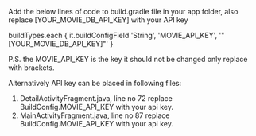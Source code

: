 Add the below lines of code to build.gradle file in your app folder, also replace [YOUR_MOVIE_DB_API_KEY] with your API key


buildTypes.each {
        it.buildConfigField 'String', 'MOVIE_API_KEY', '"[YOUR_MOVIE_DB_API_KEY]"'
    }


P.S. the MOVIE_API_KEY is the key it should not be changed only replace with brackets.

Alternatively API key can be placed in following files:
1. DetailActivityFragment.java, line no 72 replace BuildConfig.MOVIE_API_KEY with your api key.
2. MainActivityFragment.java, line no 87 replace BuildConfig.MOVIE_API_KEY with your api key.